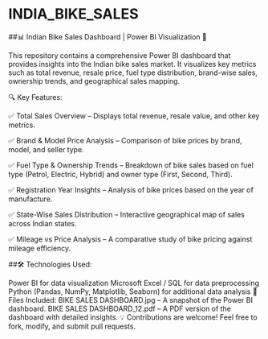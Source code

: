 # INDIA_BIKE_SALES
##📊 Indian Bike Sales Dashboard | Power BI Visualization 🚀

This repository contains a comprehensive Power BI dashboard that provides insights into the Indian bike sales market. It visualizes key metrics such as total revenue, resale price, fuel type distribution, brand-wise sales, ownership trends, and geographical sales mapping.

🔍 Key Features:


✅ Total Sales Overview – Displays total revenue, resale value, and other key metrics.

✅ Brand & Model Price Analysis – Comparison of bike prices by brand, model, and seller type.

✅ Fuel Type & Ownership Trends – Breakdown of bike sales based on fuel type (Petrol, Electric, Hybrid) and owner type (First, Second, Third).

✅ Registration Year Insights – Analysis of bike prices based on the year of manufacture.

✅ State-Wise Sales Distribution – Interactive geographical map of sales across Indian states.

✅ Mileage vs Price Analysis – A comparative study of bike pricing against mileage efficiency.

##🛠️ Technologies Used:

Power BI for data visualization
Microsoft Excel / SQL for data preprocessing
Python (Pandas, NumPy, Matplotlib, Seaborn) for additional data analysis
📂 Files Included:
BIKE SALES DASHBOARD.jpg – A snapshot of the Power BI dashboard.
BIKE SALES DASHBOARD_12.pdf – A PDF version of the dashboard with detailed insights.
💡 Contributions are welcome! Feel free to fork, modify, and submit pull requests.

